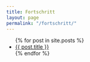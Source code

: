 ```yaml
---
title: Fortschritt
layout: page
permalink: "/fortschritt/"
---
```


<ul>
	{% for post in site.posts %}
	<li>
		<a href="{{ post.url }}">{{ post.title }}</a>
	</li>
	{% endfor %}
</ul>